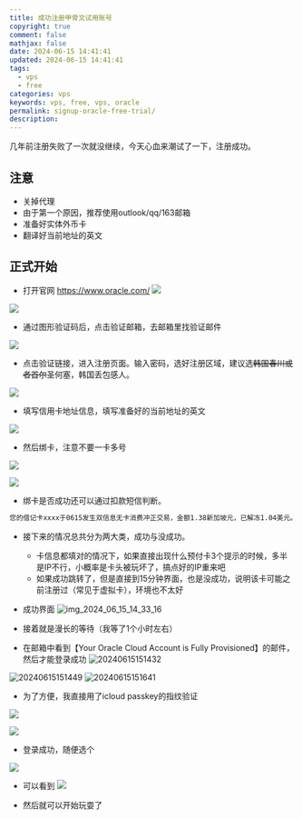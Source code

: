 ```yaml
---
title: 成功注册甲骨文试用账号
copyright: true
comment: false
mathjax: false
date: 2024-06-15 14:41:41
updated: 2024-06-15 14:41:41
tags:
  - vps
  - free
categories: vps
keywords: vps, free, vps, oracle
permalink: signup-oracle-free-trial/
description:
---
```

几年前注册失败了一次就没继续，今天心血来潮试了一下，注册成功。

## 注意

- 关掉代理
- 由于第一个原因，推荐使用outlook/qq/163邮箱
- 准备好实体外币卡
- 翻译好当前地址的英文

<!--more-->

## 正式开始

- 打开官网 https://www.oracle.com/
![](https://img.tucang.cc/api/image/show/fdd87b4c9b4fe79885268da9a993e7d6)

![](https://img.tucang.cc/api/image/show/b9ab67bece64d0c00b5abe6f102f2e2a)

- 通过图形验证码后，点击验证邮箱，去邮箱里找验证邮件

![](https://img.tucang.cc/api/image/show/7e118e352fccb23a73e2f607f4cd1755)

- 点击验证链接，进入注册页面。输入密码，选好注册区域，建议选~~韩国春川或者首尔~~圣何塞，韩国丢包感人。

![](https://img.tucang.cc/api/image/show/285b6de9e4d92849e935fbdf18027147)

- 填写信用卡地址信息，填写准备好的当前地址的英文

![](https://img.tucang.cc/api/image/show/58bdff0f3f5c24fb5587432a9a4fd446)

- 然后绑卡，注意不要一卡多号

![](https://img.tucang.cc/api/image/show/9bcb0f30c2a81e2213362f0b7ed6511b)

![](https://img.tucang.cc/api/image/show/21a7fb453468bef46e74949252a41580)

- 绑卡是否成功还可以通过扣款短信判断。

```txt
您的借记卡xxxx于0615发生双信息无卡消费冲正交易，金额1.38新加坡元，已解冻1.04美元。【中国银行】
```

- 接下来的情况总共分为两大类，成功与没成功。
  - 卡信息都填对的情况下，如果直接出现什么预付卡3个提示的时候，多半是IP不行，小概率是卡头被玩坏了，搞点好的IP重来吧
  - 如果成功跳转了，但是直接到15分钟界面，也是没成功，说明该卡可能之前注册过（常见于虚拟卡），环境也不太好

- 成功界面
![img_2024_06_15_14_33_16](https://s2.loli.net/2024/06/15/xVkG1uMrYlin3tU.jpg)

- 接着就是漫长的等待（我等了1个小时左右）
- 在邮箱中看到【Your Oracle Cloud Account is Fully Provisioned】的邮件，然后才能登录成功
![20240615151432](https://s2.loli.net/2024/06/15/sTaKjcnNZE4vHQb.png)

![20240615151449](https://s2.loli.net/2024/06/15/2UWKjnZ9Tk5Go7M.png)
![20240615151641](https://s2.loli.net/2024/06/15/EB6NP2ir4w9a1YG.png)

- 为了方便，我直接用了icloud passkey的指纹验证

![](https://img.tucang.cc/api/image/show/a332ef9206a61367e2a539d68bf7036f)

![](https://img.tucang.cc/api/image/show/808600ffe5ac1e204aaabbbd27782aaa)

- 登录成功，随便选个

![](https://img.tucang.cc/api/image/show/5532dd97228c320e0800732a125cbbac)

- 可以看到
![](https://img.tucang.cc/api/image/show/ddc5fa4db5613be626de2cf0ca5ac578)

- 然后就可以开始玩耍了
